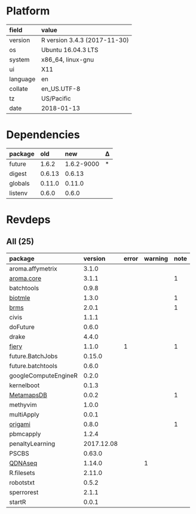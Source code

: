 # Platform

|field    |value                        |
|:--------|:----------------------------|
|version  |R version 3.4.3 (2017-11-30) |
|os       |Ubuntu 16.04.3 LTS           |
|system   |x86_64, linux-gnu            |
|ui       |X11                          |
|language |en                           |
|collate  |en_US.UTF-8                  |
|tz       |US/Pacific                   |
|date     |2018-01-13                   |

# Dependencies

|package |old    |new        |Δ  |
|:-------|:------|:----------|:--|
|future  |1.6.2  |1.6.2-9000 |*  |
|digest  |0.6.13 |0.6.13     |   |
|globals |0.11.0 |0.11.0     |   |
|listenv |0.6.0  |0.6.0      |   |

# Revdeps

## All (25)

|package                              |version    |error |warning |note |
|:------------------------------------|:----------|:-----|:-------|:----|
|aroma.affymetrix                     |3.1.0      |      |        |     |
|[aroma.core](problems.md#aromacore)  |3.1.1      |      |        |1    |
|batchtools                           |0.9.8      |      |        |     |
|[biotmle](problems.md#biotmle)       |1.3.0      |      |        |1    |
|[brms](problems.md#brms)             |2.0.1      |      |        |1    |
|civis                                |1.1.1      |      |        |     |
|doFuture                             |0.6.0      |      |        |     |
|drake                                |4.4.0      |      |        |     |
|[fiery](problems.md#fiery)           |1.1.0      |1     |        |1    |
|future.BatchJobs                     |0.15.0     |      |        |     |
|future.batchtools                    |0.6.0      |      |        |     |
|googleComputeEngineR                 |0.2.0      |      |        |     |
|kernelboot                           |0.1.3      |      |        |     |
|[MetamapsDB](problems.md#metamapsdb) |0.0.2      |      |        |1    |
|methyvim                             |1.0.0      |      |        |     |
|multiApply                           |0.0.1      |      |        |     |
|[origami](problems.md#origami)       |0.8.0      |      |        |1    |
|pbmcapply                            |1.2.4      |      |        |     |
|penaltyLearning                      |2017.12.08 |      |        |     |
|PSCBS                                |0.63.0     |      |        |     |
|[QDNAseq](problems.md#qdnaseq)       |1.14.0     |      |1       |     |
|R.filesets                           |2.11.0     |      |        |     |
|robotstxt                            |0.5.2      |      |        |     |
|sperrorest                           |2.1.1      |      |        |     |
|startR                               |0.0.1      |      |        |     |

